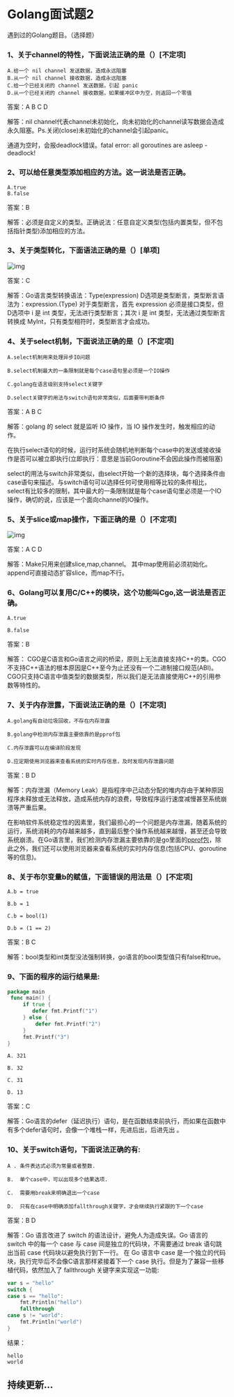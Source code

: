 # Golang面试题2

遇到过的Golang题目。（选择题）

### 1、关于channel的特性，下面说法正确的是（）[不定项]

```
A.给一个 nil channel 发送数据，造成永远阻塞
B.从一个 nil channel 接收数据，造成永远阻塞
C.给一个已经关闭的 channel 发送数据，引起 panic
D.从一个已经关闭的 channel 接收数据，如果缓冲区中为空，则返回一个零值
```

答案：A B C D

解答：nil channel代表channel未初始化，向未初始化的channel读写数据会造成永久阻塞。Ps.关闭(close)未初始化的channel会引起panic。

通道为空时，会报deadlock错误。fatal error: all goroutines are asleep - deadlock!

### 2、可以给任意类型添加相应的方法。这一说法是否正确。

```
A.true
B.false
```

答案：B

解答：必须是自定义的类型。正确说法：任意自定义类型(包括内置类型，但不包括指针类型)添加相应的方法。

### 3、关于类型转化，下面语法正确的是（）[单项]

![img](https://uploadfiles.nowcoder.com/images/20171203/3367369_1512277518304_28E6FBEBA19DFA1C862F3891BF21A5AB)

答案：C

解答：Go语言类型转换语法：Type(expression)  D选项是类型断言，类型断言语法为：expression.(Type) 对于类型断言，首先 expression 必须是接口类型，但D选项中 i 是 int 类型，无法进行类型断言；其次 i 是 int 类型，无法通过类型断言转换成 MyInt，只有类型相符时，类型断言才会成功。

### 4、关于select机制，下面说法正确的是（）[不定项]

```
A.select机制用来处理异步IO问题

B.select机制最大的一条限制就是每个case语句里必须是一个IO操作

C.golang在语言级别支持select关键字

D.select关键字的用法与switch语句非常类似，后面要带判断条件
```

答案：A B C

解答：golang 的 select 就是监听 IO 操作，当 IO 操作发生时，触发相应的动作。  

在执行select语句的时候，运行时系统会随机地判断每个case中的发送或接收操作是否可以被立即执行(立即执行：意思是当前Goroutine不会因此操作而被阻塞) 

select的用法与switch非常类似，由select开始一个新的选择块，每个选择条件由case语句来描述。与switch语句可以选择任何可使用相等比较的条件相比，select有比较多的限制，其中最大的一条限制就是每个case语句里必须是一个IO操作，确切的说，应该是一个面向channel的IO操作。

### 5、关于slice或map操作，下面正确的是（）[不定项]

![img](https://uploadfiles.nowcoder.com/images/20171203/3367369_1512279828612_E135777046538A1F75605878FC012839)

答案：A C D

解答：Make只用来创建slice,map,channel。 其中map使用前必须初始化。 append可直接动态扩容slice，而map不行。

### 6、Golang可以复用C/C++的模块，这个功能叫Cgo,这一说法是否正确。

```
A.true

B.false
```

答案：B

解答： CGO是C语言和Go语言之间的桥梁，原则上无法直接支持C++的类。CGO不支持C++语法的根本原因是C++至今为止还没有一个二进制接口规范(ABI)。CGO只支持C语言中值类型的数据类型，所以我们是无法直接使用C++的引用参数等特性的。

###   7、关于内存泄露，下面说法正确的是（）[不定项]

```
A.golang有自动垃圾回收，不存在内存泄露
```

```
B.golang中检测内存泄露主要依靠的是pprof包
```

```
C.内存泄露可以在编译阶段发现
```

```
D.应定期使用浏览器来查看系统的实时内存信息，及时发现内存泄露问题
```

答案：B D

解答：内存泄漏（Memory Leak）是指程序中己动态分配的堆内存由于某种原因程序未释放或无法释放，造成系统内存的浪费，导致程序运行速度减慢甚至系统崩溃等严重后果。 

在影响软件系统稳定性的因素里，我们最担心的一个问题是内存泄漏，随着系统的运行，系统消耗的内存越来越多，直到最后整个操作系统越来越慢，甚至还会导致系统崩溃。在Go语言里，我们检测内存泄漏主要依靠的是go里面的[pprof包](http://golang.org/pkg/runtime/pprof/)，除此之外，我们还可以使用浏览器来查看系统的实时内存信息(包括CPU、goroutine等的信息)。

### 8、关于布尔变量b的赋值，下面错误的用法是（）[不定项]

```
A.b = true
```

```
B.b = 1
```

```
C.b = bool(1)
```

```
D.b = (1 == 2)
```

答案：B C

解答：bool类型和int类型没法强制转换，go语言的bool类型值只有false和true。

### 9、下面的程序的运行结果是:

```go
package main
 func main() {
     if true {
        defer fmt.Printf("1")
     } else {
         defer fmt.Printf("2")
     }
     fmt.Printf("3")
}
```

```
A. 321

B. 32

C. 31

D. 13
```

答案：C

解答：Go语言的defer（延迟执行）语句，是在函数结束前执行，而如果在函数中有多个defer语句时，会像一个堆栈一样，先进后出，后进先出 。

### 10、关于switch语句，下面说法正确的有:

```
A . 条件表达式必须为常量或者整数.

B.  单个case中，可以出现多个结果选项.

C.  需要用break来明确退出一个case

D.  只有在case中明确添加fallthrough关键字，才会继续执行紧跟的下一个case
```

答案：B D

解答：Go 语言改进了 switch 的语法设计，避免人为造成失误。Go 语言的 switch 中的每一个 case 与 case 间是独立的代码块，不需要通过 break 语句跳出当前 case 代码块以避免执行到下一行。 在 Go 语言中 case 是一个独立的代码块，执行完毕后不会像C语言那样紧接着下一个 case 执行。但是为了兼容一些移植代码，依然加入了 fallthrough 关键字来实现这一功能:

```go
var s = "hello"
switch {
case s == "hello":
    fmt.Println("hello")
    fallthrough
case s != "world":
    fmt.Println("world")
}
```

结果：

```
hello
world
```



## 持续更新...